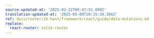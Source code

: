 ```yaml
---
source-updated-at: '2025-02-22T09:47:51.000Z'
translation-updated-at: '2025-05-08T20:15:39.366Z'
ref: docs/router/zh-hant/framework/react/guide/data-mutations.md
replace:
  react-router: solid-router
---
```

